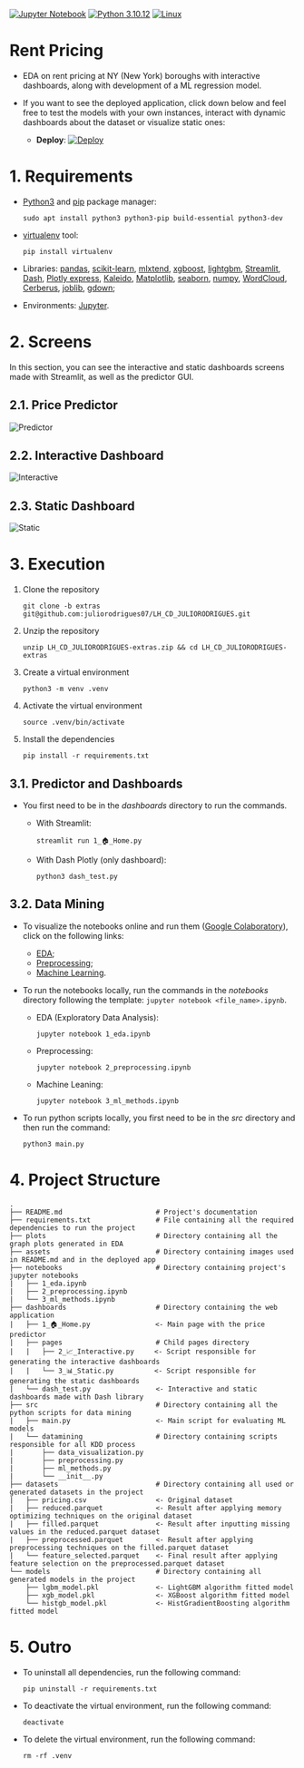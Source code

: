[![Jupyter Notebook](https://img.shields.io/badge/jupyter-%23FA0F00.svg?style=for-the-badge&logo=jupyter&logoColor=ffffff)](https://jupyter.org/)
[![Python 3.10.12](https://img.shields.io/badge/Python-3776AB?style=for-the-badge&logo=python&logoColor=white)](https://www.python.org/downloads/release/python-3106/)
[![Linux](https://img.shields.io/badge/Linux-FCC624?style=for-the-badge&logo=linux&logoColor=black)](https://www.linux.org/)
# Rent Pricing

- EDA on rent pricing at NY (New York) boroughs with interactive dashboards, along with development of a ML regression model.

- If you want to see the deployed application, click down below and feel free to test the models with your own instances, interact with dynamic dashboards about the dataset or visualize static ones:

     - **Deploy**: [![Deploy](https://img.shields.io/website-up-down-green-red/http/monip.org.svg)](https://rent-pricing.streamlit.app/)
 
# 1. Requirements

- [Python3](https://python.org) and [pip](https://pip.pypa.io/en/stable/installation/) package manager:

      sudo apt install python3 python3-pip build-essential python3-dev
 
- [virtualenv](https://virtualenv.pypa.io/en/latest/) tool:

      pip install virtualenv

- Libraries: [pandas](https://pandas.pydata.org/), [scikit-learn](https://scikit-learn.org/stable/index.html), [mlxtend](https://rasbt.github.io/mlxtend/), [xgboost](https://xgboost.readthedocs.io/en/stable/), [lightgbm](https://lightgbm.readthedocs.io/en/stable/), [Streamlit](https://streamlit.io/), [Dash](https://dash.plotly.com/), [Plotly express](https://plotly.com/python/plotly-express/), [Kaleido](https://github.com/plotly/Kaleido), [Matplotlib](https://matplotlib.org/), [seaborn](https://seaborn.pydata.org/), [numpy](https://numpy.org/), [WordCloud](https://amueller.github.io/word_cloud/), [Cerberus](https://docs.python-cerberus.org/), [joblib](https://joblib.readthedocs.io/en/latest/index.html), [gdown](https://pypi.org/project/gdown/);

- Environments: [Jupyter](https://jupyter.org/).

# 2. Screens

In this section, you can see the interactive and static dashboards screens made with Streamlit, as well as the predictor GUI.

## 2.1. Price Predictor
![Predictor](/assets/predictor.png)

## 2.2. Interactive Dashboard
![Interactive](/assets/interactive.png)

## 2.3. Static Dashboard
![Static](/assets/static.png)
  
# 3. Execution

1. Clone the repository

       git clone -b extras git@github.com:juliorodrigues07/LH_CD_JULIORODRIGUES.git

2. Unzip the repository

       unzip LH_CD_JULIORODRIGUES-extras.zip && cd LH_CD_JULIORODRIGUES-extras

2. Create a virtual environment

       python3 -m venv .venv

3. Activate the virtual environment

       source .venv/bin/activate

4. Install the dependencies

       pip install -r requirements.txt

## 3.1. Predictor and Dashboards

- You first need to be in the _dashboards_ directory to run the commands.

     - With Streamlit:
     
           streamlit run 1_🏠_Home.py
     
     - With Dash Plotly (only dashboard):
     
           python3 dash_test.py

## 3.2. Data Mining

- To visualize the notebooks online and run them ([Google Colaboratory](https://colab.research.google.com/)), click on the following links:
    -  [EDA](https://colab.research.google.com/github/juliorodrigues07/LH_CD_JULIORODRIGUES/blob/extras/notebooks/1_eda.ipynb);
    -  [Preprocessing](https://colab.research.google.com/github/juliorodrigues07/LH_CD_JULIORODRIGUES/blob/extras/notebooks/2_preprocessing.ipynb);
    -  [Machine Learning](https://colab.research.google.com/github/juliorodrigues07/LH_CD_JULIORODRIGUES/blob/extras/notebooks/3_ml_methods.ipynb).

- To run the notebooks locally, run the commands in the _notebooks_ directory following the template: `jupyter notebook <file_name>.ipynb`.
  
    - EDA (Exploratory Data Analysis):

          jupyter notebook 1_eda.ipynb

    - Preprocessing:

          jupyter notebook 2_preprocessing.ipynb

    - Machine Leaning:

          jupyter notebook 3_ml_methods.ipynb

- To run python scripts locally, you first need to be in the _src_ directory and then run the command:

      python3 main.py

# 4. Project Structure

    .
    ├── README.md                       # Project's documentation
    ├── requirements.txt                # File containing all the required dependencies to run the project
    ├── plots                           # Directory containing all the graph plots generated in EDA
    ├── assets                          # Directory containing images used in README.md and in the deployed app
    ├── notebooks                       # Directory containing project's jupyter notebooks
    |   ├── 1_eda.ipynb
    |   ├── 2_preprocessing.ipynb
    |   └── 3_ml_methods.ipynb
    ├── dashboards                      # Directory containing the web application
    |   ├── 1_🏠_Home.py                <- Main page with the price predictor
    |   ├── pages                       # Child pages directory
    |   |   ├── 2_📈_Interactive.py     <- Script responsible for generating the interactive dashboards
    |   |   └── 3_📊_Static.py          <- Script responsible for generating the static dashboards
    |   └── dash_test.py                <- Interactive and static dashboards made with Dash library
    ├── src                             # Directory containing all the python scripts for data mining
    |   ├── main.py                     <- Main script for evaluating ML models
    |   └── datamining                  # Directory containing scripts responsible for all KDD process
    |       ├── data_visualization.py
    |       ├── preprocessing.py
    |       ├── ml_methods.py
    |       └── __init__.py
    ├── datasets                        # Directory containing all used or generated datasets in the project
    |   ├── pricing.csv                 <- Original dataset
    |   ├── reduced.parquet             <- Result after applying memory optimizing techniques on the original dataset
    |   ├── filled.parquet              <- Result after inputting missing values in the reduced.parquet dataset
    |   ├── preprocessed.parquet        <- Result after applying preprocessing techniques on the filled.parquet dataset
    |   └── feature_selected.parquet    <- Final result after applying feature selection on the preprocessed.parquet dataset
    └── models                          # Directory containing all generated models in the project
        ├── lgbm_model.pkl              <- LightGBM algorithm fitted model
        ├── xgb_model.pkl               <- XGBoost algorithm fitted model
        └── histgb_model.pkl            <- HistGradientBoosting algorithm fitted model



# 5. Outro

- To uninstall all dependencies, run the following command:

      pip uninstall -r requirements.txt

- To deactivate the virtual environment, run the following command:

      deactivate

- To delete the virtual environment, run the following command:

      rm -rf .venv
